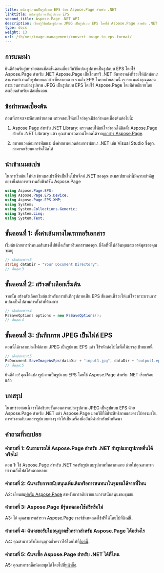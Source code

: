 ```yaml
---
title: แปลงรูปภาพเป็นรูปแบบ EPS ด้วย Aspose.Page สำหรับ .NET
linktitle: แปลงรูปภาพเป็นรูปแบบ EPS
second_title: Aspose.Page .NET API
description: เรียนรู้วิธีแปลงรูปภาพ JPEG เป็นรูปแบบ EPS โดยใช้ Aspose.Page สำหรับ .NET คู่มือที่ครอบคลุมพร้อมคำแนะนำทีละขั้นตอน
type: docs
weight: 13
url: /th/net/image-management/convert-image-to-eps-format/
---
```

## การแนะนำ

ยินดีต้อนรับสู่บทช่วยสอนทีละขั้นตอนเกี่ยวกับวิธีแปลงรูปภาพเป็นรูปแบบ EPS โดยใช้ Aspose.Page สำหรับ .NET Aspose.Page เป็นไลบรารี .NET อันทรงพลังที่ช่วยให้นักพัฒนาสามารถทำงานกับรูปแบบเอกสารที่หลากหลาย รวมถึง EPS ในบทช่วยสอนนี้ เราจะแนะนำคุณตลอดกระบวนการแปลงรูปภาพ JPEG เป็นรูปแบบ EPS โดยใช้ Aspose.Page โดยมีคำอธิบายโดยละเอียดสำหรับแต่ละขั้นตอน

## ข้อกำหนดเบื้องต้น

ก่อนที่เราจะเจาะลึกบทช่วยสอน ตรวจสอบให้แน่ใจว่าคุณมีข้อกำหนดเบื้องต้นต่อไปนี้:

1.  Aspose.Page สำหรับ .NET Library: ตรวจสอบให้แน่ใจว่าคุณได้ติดตั้ง Aspose.Page สำหรับ .NET Library แล้ว คุณสามารถดาวน์โหลดได้จาก[เอกสาร Aspose.Page](https://reference.aspose.com/page/net/).

2. สภาพแวดล้อมการพัฒนา: ตั้งค่าสภาพแวดล้อมการพัฒนา .NET เช่น Visual Studio ซึ่งคุณสามารถเขียนและรันโค้ดได้

## นำเข้าเนมสเปซ

ในการเริ่มต้น ให้นำเข้าเนมสเปซที่จำเป็นในโปรเจ็กต์ .NET ของคุณ เนมสเปซเหล่านี้มีความสำคัญอย่างยิ่งต่อการทำงานกับฟังก์ชัน Aspose.Page

```csharp
using Aspose.Page.EPS;
using Aspose.Page.EPS.Device;
using Aspose.Page.EPS.XMP;
using System;
using System.Collections.Generic;
using System.Linq;
using System.Text;
```

## ขั้นตอนที่ 1: ตั้งค่าเส้นทางไดเรกทอรีเอกสาร

เริ่มต้นด้วยการกำหนดเส้นทางไปยังไดเร็กทอรีเอกสารของคุณ นี่คือที่ที่ไฟล์อินพุตและเอาต์พุตของคุณจะอยู่

```csharp
// เอ็กซ์สตาร์ท:3
string dataDir = "Your Document Directory";
// สิ้นสุด:3
```

## ขั้นตอนที่ 2: สร้างตัวเลือกเริ่มต้น

จากนั้น สร้างตัวเลือกเริ่มต้นสำหรับการบันทึกรูปภาพเป็น EPS ขั้นตอนนี้ช่วยให้แน่ใจว่ากระบวนการแปลงเป็นไปตามการตั้งค่าที่ต้องการ

```csharp
// เอ็กซ์สตาร์ท:4
PsSaveOptions options = new PsSaveOptions();
// สิ้นสุด:4
```

## ขั้นตอนที่ 3: บันทึกภาพ JPEG เป็นไฟล์ EPS

ตอนนี้ได้เวลาแปลงไฟล์ภาพ JPEG เป็นรูปแบบ EPS แล้ว ใช้รหัสต่อไปนี้เพื่อให้บรรลุเป้าหมายนี้

```csharp
// เอ็กซ์สตาร์ท:5
PsDocument.SaveImageAsEps(dataDir + "input1.jpg", dataDir + "output1.eps", options);
// สิ้นสุด:5
```

ยินดีด้วย! คุณได้แปลงรูปภาพเป็นรูปแบบ EPS โดยใช้ Aspose.Page สำหรับ .NET เรียบร้อยแล้ว

## บทสรุป

ในบทช่วยสอนนี้ เราได้อธิบายขั้นตอนการแปลงรูปภาพ JPEG เป็นรูปแบบ EPS ด้วย Aspose.Page สำหรับ .NET แล้ว Aspose.Page มอบวิธีที่มีประสิทธิภาพและตรงไปตรงมาในการทำงานกับเอกสารรูปแบบต่างๆ ทำให้เป็นเครื่องมืออันมีค่าสำหรับนักพัฒนา

## คำถามที่พบบ่อย

### คำถามที่ 1: ฉันสามารถใช้ Aspose.Page สำหรับ .NET กับรูปแบบรูปภาพอื่นได้หรือไม่

ตอบ 1: ใช่ Aspose.Page สำหรับ .NET รองรับรูปแบบรูปภาพที่หลากหลาย ช่วยให้คุณสามารถทำงานกับไฟล์ได้หลากหลาย

### คำถามที่ 2: ฉันจะรับการสนับสนุนเพิ่มเติมหรือการสนทนาในชุมชนได้จากที่ไหน

 A2: เยี่ยมชม[ฟอรั่ม Aspose.Page](https://forum.aspose.com/c/page/39) สำหรับการอภิปรายและการสนับสนุนของชุมชน

### คำถามที่ 3: Aspose.Page มีรุ่นทดลองใช้ฟรีหรือไม่

 A3: ได้ คุณสามารถสำรวจ Aspose.Page เวอร์ชันทดลองใช้ฟรีได้โดยไปที่[ลิงค์นี้](https://releases.aspose.com/).

### คำถามที่ 4: ฉันจะขอรับใบอนุญาตชั่วคราวสำหรับ Aspose.Page ได้อย่างไร

 A4: คุณสามารถรับใบอนุญาตชั่วคราวได้โดยไปที่[ลิงค์นี้](https://purchase.aspose.com/temporary-license/).

### คำถามที่ 5: ฉันจะซื้อ Aspose.Page สำหรับ .NET ได้ที่ไหน

A5: คุณสามารถซื้อห้องสมุดได้โดยไปที่[หน้าซื้อ](https://purchase.aspose.com/buy).